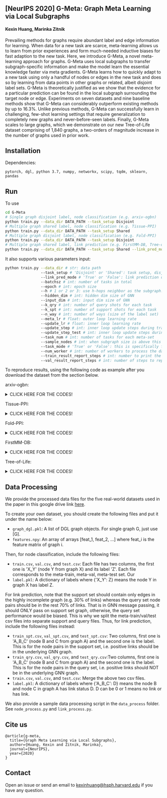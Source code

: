 ## [NeurIPS 2020] G-Meta: Graph Meta Learning via Local Subgraphs
#### Kexin Huang, Marinka Zitnik

Prevailing methods for graphs require abundant label and edge information for learning. When data for a new task are scarce, meta-learning allows us to learn from prior experiences and form much-needed inductive biases for fast adaption to the new task. Here, we introduce G-Meta, a novel meta-learning approach for graphs. G-Meta uses local subgraphs to transfer subgraph-specific information and make the model learn the essential knowledge faster via meta gradients. G-Meta learns how to quickly adapt to a new task using only a handful of nodes or edges in the new task and does so by learning from data points in other graphs or related, albeit disjoint label sets. G-Meta is theoretically justified as we show that the evidence for a particular prediction can be found in the local subgraph surrounding the target node or edge. Experiments on seven datasets and nine baseline methods show that G-Meta can considerably outperform existing methods by up to 16.3%. Unlike previous methods, G-Meta can successfully learn in challenging, few-shot learning settings that require generalization to completely new graphs and never-before-seen labels. Finally, G-Meta scales to large graphs, which we demonstrate on our new Tree-of-Life dataset comprising of 1,840 graphs, a two-orders of magnitude increase in the number of graphs used in prior work.

## Installation

Dependencies:
```
pytorch, dgl, python 3.7, numpy, networkx, scipy, tqdm, sklearn, pandas
```

## Run
To use 
```bash
cd G-Meta
# Single graph disjoint label, node classification (e.g. arxiv-ogbn)
python train.py --data_dir DATA_PATH --task_setup Disjoint
# Multiple graph shared label, node classification (e.g. Tissue-PPI)
python train.py --data_dir DATA_PATH --task_setup Shared
# Multiple graph disjoint label, node classification (e.g. Fold-PPI)
python train.py --data_dir DATA_PATH --task_setup Disjoint
# Multiple graph shared label, link prediction (e.g. FirstMM-DB, Tree-of-Life)
python train.py --data_dir DATA_PATH --task_setup Shared --link_pred_mode True
```

It also supports various parameters input:

```bash
python train.py --data_dir # str: data path
                --task_setup # 'Disjoint' or 'Shared': task setup, disjoint label or shared label
                --link_pred_mode # 'True' or 'False': link prediction or node classification
                --batchsz # int: number of tasks in total
                --epoch # int: epoch size
                --h # 1 or 2 or 3: use h-hops neighbor as the subgraph.
                --hidden_dim # int: hidden dim size of GNN
                --input_dim # int: input dim size of GNN
                --k_qry # int: number of query shots for each task
                --k_spt # int: number of support shots for each task
                --n_way # int: number of ways (size of the label set)
                --meta_lr # float: outer loop learning rate
                --update_lr # float: inner loop learning rate
                --update_step # int: inner loop update steps during training
                --update_step_test # int: inner loop update steps during finetuning
                --task_num # int: number of tasks for each meta-set
                --sample_nodes # int: when subgraph size is above this threshold, it samples this number of nodes from the subgraph
                --task_mode # 'True' or 'False': this is specifically for Tissue-PPI, where there are 10 tasks to evaluate.
                --num_worker # int: number of workers to process the dataloader. default 0.
                --train_result_report_steps # int: number to print the training accuracy.
                --val_result_report_steps # int: number of steps to report the validation accuracy, recommend to the batchsz/n.
```

To reproduce results, using the following code as example after you download the dataset from the section below.

arxiv-ogbn:
<details>
<summary>CLICK HERE FOR THE CODES!</summary>

```
python 
```
</details>

Tissue-PPI:
<details>
<summary>CLICK HERE FOR THE CODES!</summary>

```
python 
```
</details>

Fold-PPI:
<details>
<summary>CLICK HERE FOR THE CODES!</summary>

```
python 
```
</details>

FirstMM-DB:
<details>
<summary>CLICK HERE FOR THE CODES!</summary>

```
python 
```
</details>

Tree-of-Life:
<details>
<summary>CLICK HERE FOR THE CODES!</summary>

```
python 
```
</details>


## Data Processing

We provide the processed data files for the five real-world datasets used in the paper in this google drive link [here]().

To create your own dataset, you should create the following files and put it under the name below:

- `graph_dgl.pkl`: A list of DGL graph objects. For single graph G, just use [G].
- `features.npy`: An array of arrays [feat_1, feat_2, ...] where feat_i is the feature matrix of graph i. 

Then, for node classification, include the following files:
- `train.csv`, `val.csv`, and `test.csv`: Each file has two columns, the first one is 'X_Y' (node Y from graph X) and its label 'Z'. Each file corresponds to the meta-train, meta-val, meta-test set. Our 
- `label.pkl`: A dictionary of labels where {'X_Y': Z} means the node Y in graph X has label Z.  

For link prediction, note that the support set should contain only edges in the highly incomplete graph (e.g. 30% of links) whereas the query set node pairs should be in the rest 70% of links. That is in GNN message passing, it should ONLY pass on support set graph, otherwise, the query set performance would be biased. This is why we split the meta-train/val/test csv files into separate support and query files. Thus, for link prediction, include the following files instead:
- `train_spt.csv`, `val_spt.csv`, and `test_spt.csv`: Two columns, first one is 'A_B_C' (node B and C from graph A) and the second one is the label. This is for the node pairs in the support set, i.e. positive links should be in the underlying GNN graph.
- `train_qry.csv`, `val_qry.csv`, and `test_qry.csv`:Two columns, first one is 'A_B_C' (node B and C from graph A) and the second one is the label. This is for the node pairs in the query set, i.e. positive links should NOT be in the underlying GNN graph.
- `train.csv`, `val.csv`, and `test.csv`: Merge the above two csv files.
- `label.pkl`: A dictionary of labels where {'A_B_C': D} means the node B and node C in graph A has link status D. D can be 0 or 1 means no link or has link.

We also provide a sample data processing script in the `data_process` folder. See `node_process.py` and `link_process.py`.

## Cite us
```
@article{g-meta,
  title={Graph Meta Learning via Local Subgraphs},
  author={Huang, Kexin and Zitnik, Marinka},
  journal={NeurIPS},
  year={2020}
}
```

## Contact
Open an issue or send an email to kexinhuang@hsph.harvard.edu if you have any question. 

